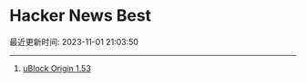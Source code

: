# Hacker News Best

最近更新时间: 2023-11-01 21:03:50

--- 
1. [uBlock Origin 1.53](https://github.com/gorhill/uBlock/releases/tag/1.53.0) 
